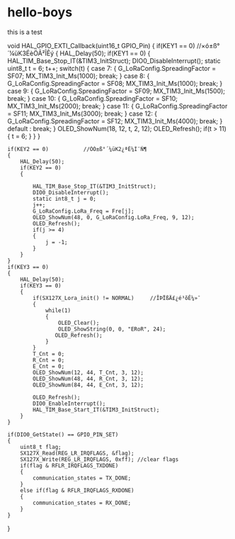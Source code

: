 # hello-boys
this is a test


void HAL_GPIO_EXTI_Callback(uint16_t GPIO_Pin)
{
    if(KEY1 == 0)			//×ó±ß°´¼üK3ÉèÖÃ²ÎÊý
    {
        HAL_Delay(50);
        if(KEY1 == 0)
        {
            HAL_TIM_Base_Stop_IT(&TIM3_InitStruct);
            DIO0_DisableInterrupt();
            static uint8_t t = 6;
            t++;
            switch(t)
            {
            case 7:
            {
                G_LoRaConfig.SpreadingFactor = SF07;
                MX_TIM3_Init_Ms(1000);
                break;
            }
            case 8:
            {
                G_LoRaConfig.SpreadingFactor = SF08;
                MX_TIM3_Init_Ms(1000);
                break;
            }
            case 9:
            {
                G_LoRaConfig.SpreadingFactor = SF09;
                MX_TIM3_Init_Ms(1500);
                break;
            }
            case 10:
            {
                G_LoRaConfig.SpreadingFactor = SF10;
                MX_TIM3_Init_Ms(2000);
                break;
            }
            case 11:
            {
                G_LoRaConfig.SpreadingFactor = SF11;
                MX_TIM3_Init_Ms(3000);
                break;
            }
            case 12:
            {
                G_LoRaConfig.SpreadingFactor = SF12;
                MX_TIM3_Init_Ms(4000);
                break;
            }
            default :
                break;
            }
            OLED_ShowNum(18, 12, t, 2, 12);
            OLED_Refresh();
            if(t > 11)
            {
                t = 6;
            }
        }
    }

    if(KEY2 == 0)			//ÓÒ±ß°´¼üK2¿ªÊ¼Í¨Ñ¶
    {
        HAL_Delay(50);
        if(KEY2 == 0)
        {

            HAL_TIM_Base_Stop_IT(&TIM3_InitStruct);
            DIO0_DisableInterrupt();
            static int8_t j = 0;
            j++;
            G_LoRaConfig.LoRa_Freq = Fre[j];
            OLED_ShowNum(48, 0, G_LoRaConfig.LoRa_Freq, 9, 12);
            OLED_Refresh();
            if(j >= 4)
            {
                j = -1;
            }
        }
    }
    if(KEY3 == 0)
    {
        HAL_Delay(50);
        if(KEY3 == 0)
        {
            if(SX127X_Lora_init() != NORMAL)	 //ÎÞÏßÄ£¿é³õÊ¼»¯
            {
                while(1)
                {
                    OLED_Clear();
                    OLED_ShowString(0, 0, "ERoR", 24);
                   OLED_Refresh();
                }
            }
            T_Cnt = 0;
            R_Cnt = 0;
            E_Cnt = 0;
            OLED_ShowNum(12, 44, T_Cnt, 3, 12);
            OLED_ShowNum(48, 44, R_Cnt, 3, 12);
            OLED_ShowNum(84, 44, E_Cnt, 3, 12);

            OLED_Refresh();
            DIO0_EnableInterrupt();
            HAL_TIM_Base_Start_IT(&TIM3_InitStruct);
        }
    }

    if(DIO0_GetState() == GPIO_PIN_SET)
    {
        uint8_t flag;
        SX127X_Read(REG_LR_IRQFLAGS, &flag);
        SX127X_Write(REG_LR_IRQFLAGS, 0xff); //clear flags
        if(flag & RFLR_IRQFLAGS_TXDONE)
        {
            communication_states = TX_DONE;
        }
        else if(flag & RFLR_IRQFLAGS_RXDONE)
        {
            communication_states = RX_DONE;
        }
    }
}
